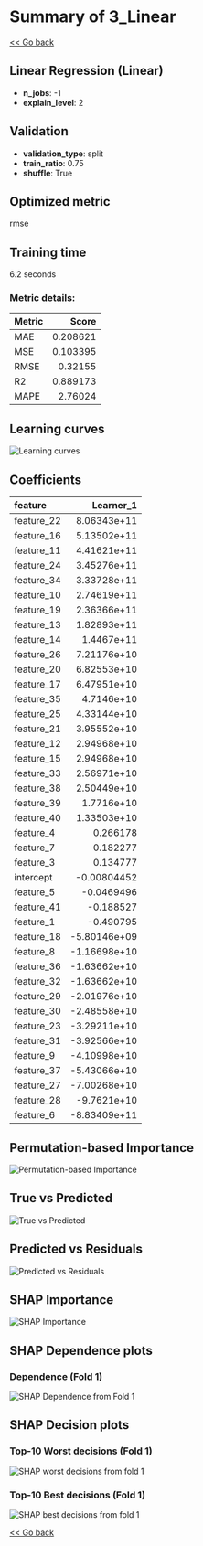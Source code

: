 # Summary of 3_Linear

[<< Go back](../README.md)


## Linear Regression (Linear)
- **n_jobs**: -1
- **explain_level**: 2

## Validation
 - **validation_type**: split
 - **train_ratio**: 0.75
 - **shuffle**: True

## Optimized metric
rmse

## Training time

6.2 seconds

### Metric details:
| Metric   |    Score |
|:---------|---------:|
| MAE      | 0.208621 |
| MSE      | 0.103395 |
| RMSE     | 0.32155  |
| R2       | 0.889173 |
| MAPE     | 2.76024  |



## Learning curves
![Learning curves](learning_curves.png)

## Coefficients
| feature    |    Learner_1 |
|:-----------|-------------:|
| feature_22 |  8.06343e+11 |
| feature_16 |  5.13502e+11 |
| feature_11 |  4.41621e+11 |
| feature_24 |  3.45276e+11 |
| feature_34 |  3.33728e+11 |
| feature_10 |  2.74619e+11 |
| feature_19 |  2.36366e+11 |
| feature_13 |  1.82893e+11 |
| feature_14 |  1.4467e+11  |
| feature_26 |  7.21176e+10 |
| feature_20 |  6.82553e+10 |
| feature_17 |  6.47951e+10 |
| feature_35 |  4.7146e+10  |
| feature_25 |  4.33144e+10 |
| feature_21 |  3.95552e+10 |
| feature_12 |  2.94968e+10 |
| feature_15 |  2.94968e+10 |
| feature_33 |  2.56971e+10 |
| feature_38 |  2.50449e+10 |
| feature_39 |  1.7716e+10  |
| feature_40 |  1.33503e+10 |
| feature_4  |  0.266178    |
| feature_7  |  0.182277    |
| feature_3  |  0.134777    |
| intercept  | -0.00804452  |
| feature_5  | -0.0469496   |
| feature_41 | -0.188527    |
| feature_1  | -0.490795    |
| feature_18 | -5.80146e+09 |
| feature_8  | -1.16698e+10 |
| feature_36 | -1.63662e+10 |
| feature_32 | -1.63662e+10 |
| feature_29 | -2.01976e+10 |
| feature_30 | -2.48558e+10 |
| feature_23 | -3.29211e+10 |
| feature_31 | -3.92566e+10 |
| feature_9  | -4.10998e+10 |
| feature_37 | -5.43066e+10 |
| feature_27 | -7.00268e+10 |
| feature_28 | -9.7621e+10  |
| feature_6  | -8.83409e+11 |


## Permutation-based Importance
![Permutation-based Importance](permutation_importance.png)
## True vs Predicted

![True vs Predicted](true_vs_predicted.png)


## Predicted vs Residuals

![Predicted vs Residuals](predicted_vs_residuals.png)



## SHAP Importance
![SHAP Importance](shap_importance.png)

## SHAP Dependence plots

### Dependence (Fold 1)
![SHAP Dependence from Fold 1](learner_fold_0_shap_dependence.png)

## SHAP Decision plots

### Top-10 Worst decisions (Fold 1)
![SHAP worst decisions from fold 1](learner_fold_0_shap_worst_decisions.png)
### Top-10 Best decisions (Fold 1)
![SHAP best decisions from fold 1](learner_fold_0_shap_best_decisions.png)

[<< Go back](../README.md)

